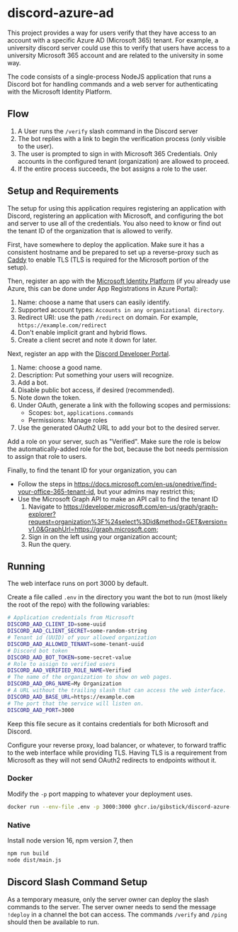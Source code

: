 # discord-azure-ad

This project provides a way for users verify that they have access to an account
with a specific Azure AD (Microsoft 365) tenant. For example, a university
discord server could use this to verify that users have access to a university
Microsoft 365 account and are related to the university in some way.

The code consists of a single-process NodeJS application that runs a Discord bot
for handling commands and a web server for authenticating with the Microsoft
Identity Platform.

## Flow

1. A User runs the `/verify` slash command in the Discord server
2. The bot replies with a link to begin the verification process (only visible
   to the user).
3. The user is prompted to sign in with Microsoft 365 Credentials. Only accounts in
   the configured tenant (organization) are allowed to proceed.
4. If the entire process succeeds, the bot assigns a role to the user.

## Setup and Requirements

The setup for using this application requires registering an application with
Discord, registering an application with Microsoft, and configuring the bot and
server to use all of the credentials. You also need to know or find out the
tenant ID of the organization that is allowed to verify.

First, have somewhere to deploy the application. Make sure it has a consistent
hostname and be prepared to set up a reverse-proxy such as
[Caddy](https://caddyserver.com/) to enable TLS (TLS is required for the
Microsoft portion of the setup).

Then, register an app with the [Microsoft Identity
Platform](https://docs.microsoft.com/en-us/graph/auth-register-app-v2) (if you
already use Azure, this can be done under App Registrations in Azure Portal):

1. Name: choose a name that users can easily identify.
2. Supported account types: `Accounts in any organizational directory`.
3. Redirect URI: use the path `/redirect` on domain. For example,
   `https://example.com/redirect`
4. Don't enable implicit grant and hybrid flows.
5. Create a client secret and note it down for later.

Next, register an app with the [Discord Developer Portal](https://discord.com/developers/applications).

1. Name: choose a good name.
2. Description: Put something your users will recognize.
3. Add a bot.
4. Disable public bot access, if desired (recommended).
5. Note down the token.
6. Under OAuth, generate a link with the following scopes and permissions:
   - Scopes: `bot`, `applications.commands`
   - Permissions: Manage roles
7. Use the generated OAuth2 URL to add your bot to the desired server.

Add a role on your server, such as "Verified". Make sure the role is below the
automatically-added role for the bot, because the bot needs permission to assign
that role to users.

Finally, to find the tenant ID for your organization, you can

- Follow the steps in https://docs.microsoft.com/en-us/onedrive/find-your-office-365-tenant-id, but your admins may restrict this;
- Use the Microsoft Graph API to make an API call to find the tenant ID
   1. Navigate to
   https://developer.microsoft.com/en-us/graph/graph-explorer?request=organization%3F%24select%3Did&method=GET&version=v1.0&GraphUrl=https://graph.microsoft.com;
   2. Sign in on the left using your organization account;
   3. Run the query.

## Running

The web interface runs on port 3000 by default.

Create a file called `.env` in the directory you want the bot to run (most
likely the root of the repo) with the following variables:

```sh
# Application credentials from Microsoft
DISCORD_AAD_CLIENT_ID=some-uuid
DISCORD_AAD_CLIENT_SECRET=some-random-string
# Tenant id (UUID) of your allowed organization
DISCORD_AAD_ALLOWED_TENANT=some-tenant-uuid
# Discord bot token
DISCORD_AAD_BOT_TOKEN=some-secret-value
# Role to assign to verified users
DISCORD_AAD_VERIFIED_ROLE_NAME=Verified
# The name of the organization to show on web pages.
DISCORD_AAD_ORG_NAME=My Organization
# A URL without the trailing slash that can access the web interface.
DISCORD_AAD_BASE_URL=https://example.com
# The port that the service will listen on.
DISCORD_AAD_PORT=3000
```

Keep this file secure as it contains credentials for both Microsoft and Discord.

Configure your reverse proxy, load balancer, or whatever, to forward traffic to
the web interface while providing TLS. Having TLS is a requirement from
Microsoft as they will not send OAuth2 redirects to endpoints without it.

### Docker

Modify the `-p` port mapping to whatever your deployment uses.

```sh
docker run --env-file .env -p 3000:3000 ghcr.io/gibstick/discord-azure-ad`
```

### Native

Install node version 16, npm version 7, then

```sh
npm run build
node dist/main.js
```

## Discord Slash Command Setup

As a temporary measure, only the server owner can deploy the slash commands to
the server. The server owner needs to send the message `!deploy` in a channel
the bot can access. The commands `/verify` and `/ping` should then be available
to run.
